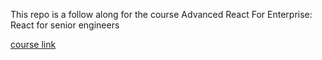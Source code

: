This repo is a follow along for the course Advanced React For Enterprise: React for senior engineers

[course link](https://www.udemy.com/course/react-for-senior-engineers/)
